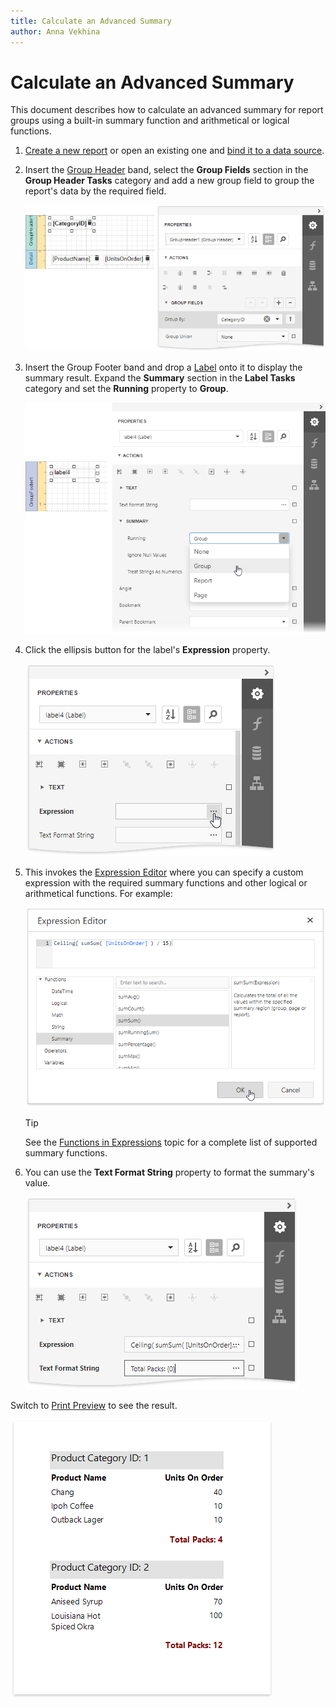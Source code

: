 ```yaml
---
title: Calculate an Advanced Summary
author: Anna Vekhina
---
```

# Calculate an Advanced Summary

This document describes how to calculate an advanced summary for report groups using a built-in summary function and arithmetical or logical functions.

1. [Create a new report](../../add-new-reports.md) or open an existing one and [bind it to a data source](../../bind-to-data.md).

2. Insert the [Group Header](../../introduction-to-banded-reports.md) band, select the **Group Fields** section in the **Group Header Tasks** category and add a new group field to group the report's data by the required field. 

    ![](../../../../images/eurd-web-label-advanced-summary-group-data.png)

3. Insert the Group Footer band and drop a [Label](../../use-report-elements/use-basic-report-controls/label.md) onto it to display the summary result. Expand the **Summary** section in the **Label Tasks** category and set the **Running** property to **Group**.

    ![](../../../../images/eurd-web-label-advanced-summary-running.png)

4. Click the ellipsis button for the label's **Expression** property.

    ![](../../../../images/eurd-web-label-advanced-summary-expression-property.png)

5. This invokes the [Expression Editor](../../report-designer-tools/expression-editor.md) where you can specify a custom expression with the required summary functions and other logical or arithmetical functions. For example:

    ![](../../../../images/eurd-web-label-advanced-summary-expression-editor.png)

	> [!TIP]
	> See the [Functions in Expressions](../../use-expressions/functions-in-expressions.md) topic for a complete list of supported summary functions.

6. You can use the **Text Format String** property to format the summary's value.
	
	![](../../../../images/eurd-web-label-advanced-summary-format-string.png)

Switch to [Print Preview](../../preview-print-and-export-reports.md) to see the result.

![](../../../../images/eurd-web-label-advanced-summary-result.png)